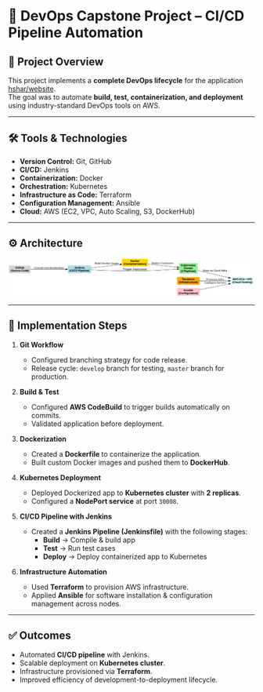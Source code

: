# 🚀 DevOps Capstone Project – CI/CD Pipeline Automation

## 📌 Project Overview
This project implements a **complete DevOps lifecycle** for the application [hshar/website](https://github.com/hshar/website).  
The goal was to automate **build, test, containerization, and deployment** using industry-standard DevOps tools on AWS.  

---

## 🛠️ Tools & Technologies
- **Version Control:** Git, GitHub  
- **CI/CD:** Jenkins
- **Containerization:** Docker  
- **Orchestration:** Kubernetes  
- **Infrastructure as Code:** Terraform  
- **Configuration Management:** Ansible  
- **Cloud:** AWS (EC2, VPC, Auto Scaling, S3, DockerHub)  

---

## ⚙️ Architecture
![Architecture Diagram](screenshots/devops_capstone_pipeline_v2.png)  

---

## 🚀 Implementation Steps
1. **Git Workflow**  
   - Configured branching strategy for code release.  
   - Release cycle: `develop` branch for testing, `master` branch for production.  

2. **Build & Test**  
   - Configured **AWS CodeBuild** to trigger builds automatically on commits.  
   - Validated application before deployment.  

3. **Dockerization**  
   - Created a **Dockerfile** to containerize the application.  
   - Built custom Docker images and pushed them to **DockerHub**.  

4. **Kubernetes Deployment**  
   - Deployed Dockerized app to **Kubernetes cluster** with **2 replicas**.  
   - Configured a **NodePort service** at port `30008`.  

5. **CI/CD Pipeline with Jenkins**  
   - Created a **Jenkins Pipeline (Jenkinsfile)** with the following stages:  
     - **Build** → Compile & build app  
     - **Test** → Run test cases  
     - **Deploy** → Deploy containerized app to Kubernetes  

6. **Infrastructure Automation**  
   - Used **Terraform** to provision AWS infrastructure.  
   - Applied **Ansible** for software installation & configuration management across nodes.

---

## ✅ Outcomes
- Automated **CI/CD pipeline** with Jenkins.  
- Scalable deployment on **Kubernetes cluster**.  
- Infrastructure provisioned via **Terraform**.  
- Improved efficiency of development-to-deployment lifecycle.
